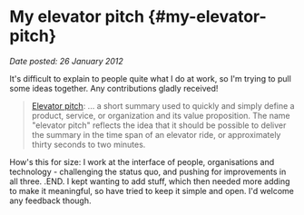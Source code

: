 # My elevator pitch {#my-elevator-pitch}

_Date posted: 26 January 2012_

It's difficult to explain to people quite what I do at work, so I'm trying to pull some ideas together. Any contributions gladly received!

> [Elevator pitch](http://en.wikipedia.org/wiki/Elevator_pitch): ... a short summary used to quickly and simply define a product, service, or organization and its value proposition. The name "elevator pitch" reflects the idea that it should be possible to deliver the summary in the time span of an elevator ride, or approximately thirty seconds to two minutes.

How's this for size: I work at the interface of people, organisations and technology - challenging the status quo, and pushing for improvements in all three. .END. I kept wanting to add stuff, which then needed more adding to make it meaningful, so have tried to keep it simple and open. I'd welcome any feedback though.